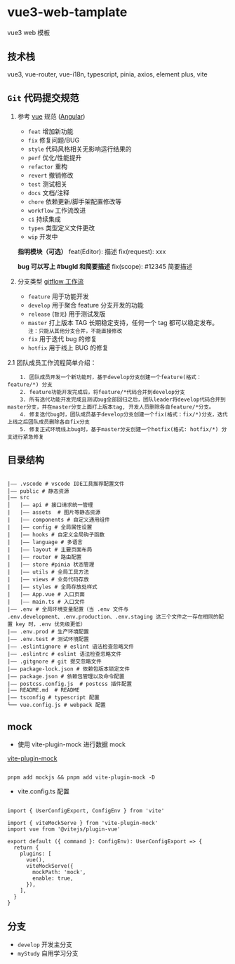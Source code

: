 # vue3-web-tamplate

vue3 web 模板

## 技术栈

vue3, vue-router, vue-i18n, typescript, pinia, axios, element plus, vite

## `Git` 代码提交规范

1. 参考 [vue](https://github.com/vuejs/vue/blob/dev/.github/COMMIT_CONVENTION.md) 规范 ([Angular](https://github.com/conventional-changelog/conventional-changelog/tree/master/packages/conventional-changelog-angular))

   - `feat` 增加新功能
   - `fix` 修复问题/BUG
   - `style` 代码风格相关无影响运行结果的
   - `perf` 优化/性能提升
   - `refactor` 重构
   - `revert` 撤销修改
   - `test` 测试相关
   - `docs` 文档/注释
   - `chore` 依赖更新/脚手架配置修改等
   - `workflow` 工作流改进
   - `ci` 持续集成
   - `types` 类型定义文件更改
   - `wip` 开发中

   **指明模块（可选）**
   feat(Editor): 描述
   fix(request): xxx

   **bug 可以写上 #bugId 和简要描述**
   fix(scope): #12345 简要描述

2. 分支类型 [gitflow 工作流](https://blog.csdn.net/sunyctf/article/details/130587970)
   - `feature` 用于功能开发
   - `develop` 用于聚合 feature 分支开发的功能
   - `release` (`暂无`) 用于测试发版
   - `master` 打上版本 TAG 长期稳定支持，任何一个 tag 都可以稳定发布。 `注：只能从其他分支合并，不能直接修改`
   - `fix` 用于迭代 bug 的修复
   - `hotfix` 用于线上 BUG 的修复

2.1 团队成员工作流程简单介绍：

```流程
    1. 团队成员开发一个新功能时，基于develop分支创建一个feature(格式：feature/*) 分支
    2. feature功能开发完成后，将feature/*代码合并到develop分支
    3. 所有迭代功能开发完成且测试bug全部回归之后，团队leader将develop代码合并到master分支，并在master分支上面打上版本tag, 开发人员删除各自feature/*分支。
    4. 修复迭代bug时，团队成员基于develop分支创建一个fix(格式：fix/*)分支，迭代上线之后团队成员删除各自fix分支
    5. 修复正式环境线上bug时，基于master分支创建一个hotfix(格式: hotfix/*) 分支进行紧急修复
```

## 目录结构

```目录

|—— .vscode # vscode IDE工具推荐配置文件
│—— public # 静态资源
|—— src
│   |—— api # 接口请求统一管理
|   |—— assets  # 图片等静态资源
|   |—— components # 自定义通用组件
|   |—— config # 全局属性设置
|   |—— hooks # 自定义全局钩子函数
|   |—— language # 多语言
|   |—— layout # 主要页面布局
|   |—— router # 路由配置
|   |—— store #pinia 状态管理
|   |—— utils # 全局工具方法
|   |—— views # 业务代码存放
|   |—— styles # 全局存放处样式
|   |—— App.vue # 入口页面
|   |—— main.ts # 入口文件
|—— .env # 全局环境变量配置（当 .env 文件与 .env.development、.env.production、.env.staging 这三个文件之一存在相同的配置 key 时，.env 优先级更低）
|—— .env.prod # 生产环境配置
|—— .env.test # 测试环境配置
|—— .eslintignore # eslint 语法检查忽略文件
|—— .eslintrc # eslint 语法检查忽略文件
|—— .gitgnore # git 提交忽略文件
|—— package-lock.json # 依赖包版本锁定文件
|—— package.json # 依赖包管理以及命令配置
|—— postcss.config.js  # postcss 插件配置
|—— README.md  # README
|—— tsconfig # typescript 配置
└── vue.config.js # webpack 配置

```

## mock

- 使用 vite-plugin-mock 进行数据 mock

[vite-plugin-mock](https://github.com/vbenjs/vite-plugin-mock/blob/main/README.zh_CN.md)

```mock

pnpm add mockjs && pnpm add vite-plugin-mock -D
```

- vite.config.ts 配置

```config

import { UserConfigExport, ConfigEnv } from 'vite'

import { viteMockServe } from 'vite-plugin-mock'
import vue from '@vitejs/plugin-vue'

export default ({ command }: ConfigEnv): UserConfigExport => {
  return {
    plugins: [
      vue(),
      viteMockServe({
        mockPath: 'mock',
        enable: true,
      }),
    ],
  }
}
```

## 分支

- `develop` 开发主分支
- `myStudy` 自用学习分支

